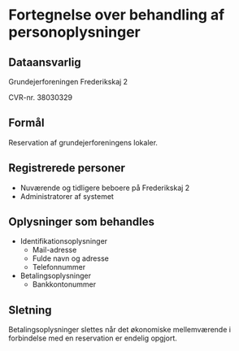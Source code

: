 # Fortegnelse over behandling af personoplysninger

## Dataansvarlig

Grundejerforeningen Frederikskaj 2

CVR-nr. 38030329

## Formål

Reservation af grundejerforeningens lokaler.

## Registrerede personer

- Nuværende og tidligere beboere på Frederikskaj 2
- Administratorer af systemet

## Oplysninger som behandles

- Identifikationsoplysninger
    - Mail-adresse
    - Fulde navn og adresse
    - Telefonnummer
- Betalingsoplysninger
    - Bankkontonummer

## Sletning

Betalingsoplysninger slettes når det økonomiske mellemværende i forbindelse med en reservation er endelig opgjort.
